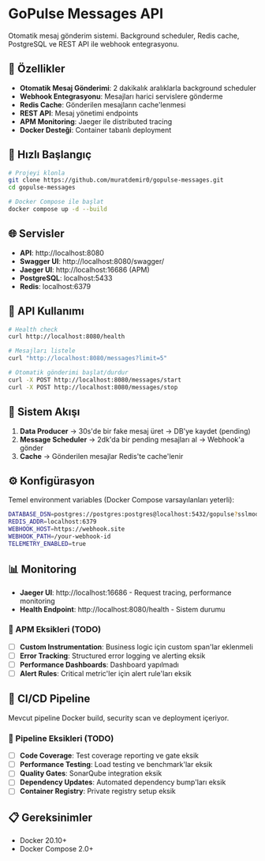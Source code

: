 # GoPulse Messages API

Otomatik mesaj gönderim sistemi. Background scheduler, Redis cache, PostgreSQL ve REST API ile webhook entegrasyonu.

## 🚀 Özellikler

- **Otomatik Mesaj Gönderimi**: 2 dakikalık aralıklarla background scheduler
- **Webhook Entegrasyonu**: Mesajları harici servislere gönderme
- **Redis Cache**: Gönderilen mesajların cache'lenmesi
- **REST API**: Mesaj yönetimi endpoints
- **APM Monitoring**: Jaeger ile distributed tracing
- **Docker Desteği**: Container tabanlı deployment

## 🚀 Hızlı Başlangıç

```bash
# Projeyi klonla
git clone https://github.com/muratdemir0/gopulse-messages.git
cd gopulse-messages

# Docker Compose ile başlat
docker compose up -d --build
```

## 🌐 Servisler

- **API**: http://localhost:8080
- **Swagger UI**: http://localhost:8080/swagger/
- **Jaeger UI**: http://localhost:16686 (APM)
- **PostgreSQL**: localhost:5433
- **Redis**: localhost:6379

## 📡 API Kullanımı

```bash
# Health check
curl http://localhost:8080/health

# Mesajları listele
curl "http://localhost:8080/messages?limit=5"

# Otomatik gönderimi başlat/durdur
curl -X POST http://localhost:8080/messages/start
curl -X POST http://localhost:8080/messages/stop
```

## 🔄 Sistem Akışı

1. **Data Producer** → 30s'de bir fake mesaj üret → DB'ye kaydet (pending)
2. **Message Scheduler** → 2dk'da bir pending mesajları al → Webhook'a gönder
3. **Cache** → Gönderilen mesajlar Redis'te cache'lenir

## ⚙️ Konfigürasyon

Temel environment variables (Docker Compose varsayılanları yeterli):

```bash
DATABASE_DSN=postgres://postgres:postgres@localhost:5432/gopulse?sslmode=disable
REDIS_ADDR=localhost:6379
WEBHOOK_HOST=https://webhook.site
WEBHOOK_PATH=/your-webhook-id
TELEMETRY_ENABLED=true
```

## 📊 Monitoring

- **Jaeger UI**: http://localhost:16686 - Request tracing, performance monitoring
- **Health Endpoint**: http://localhost:8080/health - Sistem durumu

### 🚧 APM Eksikleri (TODO)

- [ ] **Custom Instrumentation**: Business logic için custom span'lar eklenmeli
- [ ] **Error Tracking**: Structured error logging ve alerting eksik
- [ ] **Performance Dashboards**: Dashboard yapılmadı
- [ ] **Alert Rules**: Critical metric'ler için alert rule'ları eksik

## 🚀 CI/CD Pipeline

Mevcut pipeline Docker build, security scan ve deployment içeriyor.

### 🚧 Pipeline Eksikleri (TODO)

- [ ] **Code Coverage**: Test coverage reporting ve gate eksik
- [ ] **Performance Testing**: Load testing ve benchmark'lar eksik
- [ ] **Quality Gates**: SonarQube integration eksik
- [ ] **Dependency Updates**: Automated dependency bump'ları eksik
- [ ] **Container Registry**: Private registry setup eksik

## 📋 Gereksinimler

- Docker 20.10+
- Docker Compose 2.0+